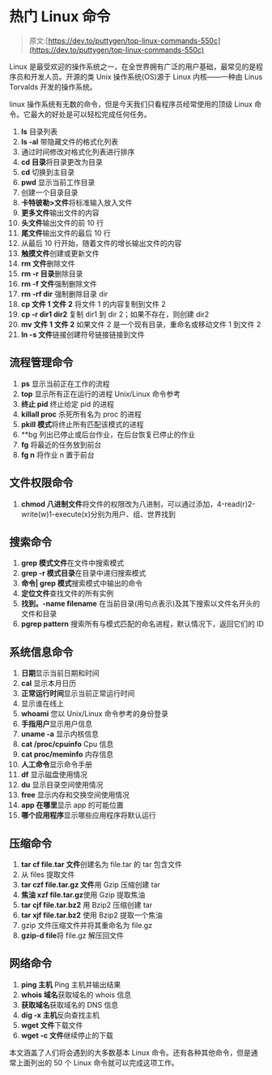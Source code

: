 # 热门 Linux 命令

> 原文:[https://dev.to/puttygen/top-linux-commands-550c](https://dev.to/puttygen/top-linux-commands-550c)

Linux 是最受欢迎的操作系统之一，在全世界拥有广泛的用户基础，最常见的是程序员和开发人员。开源的类 Unix 操作系统(OS)源于 Linux 内核——一种由 Linus Torvalds 开发的操作系统。

linux 操作系统有无数的命令，但是今天我们只看程序员经常使用的顶级 Linux 命令。它最大的好处是可以轻松完成任何任务。

1.  **ls** 目录列表
2.  **ls -al** 带隐藏文件的格式化列表
3.  通过时间修改对格式化列表进行排序
4.  **cd 目录**将目录更改为目录
5.  **cd** 切换到主目录
6.  **pwd** 显示当前工作目录
7.  创建一个目录目录
8.  **卡特彼勒>文件**将标准输入放入文件
9.  **更多文件**输出文件的内容
10.  **头文件**输出文件的前 10 行
11.  **尾文件**输出文件的最后 10 行
12.  从最后 10 行开始，随着文件的增长输出文件的内容
13.  **触摸文件**创建或更新文件
14.  **rm 文件**删除文件
15.  **rm -r 目录**删除目录
16.  **rm -f 文件**强制删除文件
17.  **rm -rf dir** 强制删除目录 dir
18.  **cp 文件 1 文件 2** 将文件 1 的内容复制到文件 2
19.  **cp -r dir1 dir2** 复制 dir1 到 dir 2；如果不存在，则创建 dir2
20.  **mv 文件 1 文件 2** 如果文件 2 是一个现有目录，重命名或移动文件 1 到文件 2
21.  **ln -s 文件**链接创建符号链接链接到文件

## [](#process-management-commands)流程管理命令

1.  **ps** 显示当前正在工作的流程
2.  **top** 显示所有正在运行的进程 Unix/Linux 命令参考
3.  **终止 pid** 终止给定 pid 的进程
4.  **killall proc** 杀死所有名为 proc 的进程
5.  **pkill 模式**将终止所有匹配该模式的进程
6.  **bg 列出已停止或后台作业，在后台恢复已停止的作业
7.  **fg** 将最近的任务放到前台
8.  **fg n** 将作业 n 置于前台

## [](#file-permission-commands)文件权限命令

1.  **chmod 八进制文件**将文件的权限改为八进制，可以通过添加，4-read(r)2-write(w)1-execute(x)分别为用户、组、世界找到

## [](#searching-commands)搜索命令

1.  **grep 模式文件**在文件中搜索模式
2.  **grep -r 模式目录**在目录中递归搜索模式
3.  **命令| grep 模式**搜索模式中输出的命令
4.  **定位文件**查找文件的所有实例
5.  **找到。-name filename** 在当前目录(用句点表示)及其下搜索以文件名开头的文件和目录
6.  **pgrep pattern** 搜索所有与模式匹配的命名进程，默认情况下，返回它们的 ID

## [](#system-info-commands)系统信息命令

1.  **日期**显示当前日期和时间
2.  **cal** 显示本月日历
3.  **正常运行时间**显示当前正常运行时间
4.  显示谁在线上
5.  **whoami** 您以 Unix/Linux 命令参考的身份登录
6.  **手指用户**显示用户信息
7.  **uname -a** 显示内核信息
8.  **cat /proc/cpuinfo** Cpu 信息
9.  **cat proc/meminfo** 内存信息
10.  **人工命令**显示命令手册
11.  **df** 显示磁盘使用情况
12.  **du** 显示目录空间使用情况
13.  **free** 显示内存和交换空间使用情况
14.  **app 在哪里**显示 app 的可能位置
15.  **哪个应用程序**显示哪些应用程序将默认运行

## [](#compression-commands)压缩命令

1.  **tar cf file.tar 文件**创建名为 file.tar 的 tar 包含文件
2.  从 files 提取文件
3.  **tar czf file.tar.gz 文件**用 Gzip 压缩创建 tar
4.  **焦油 xzf file.tar.gz**使用 Gzip 提取焦油
5.  **tar cjf file.tar.bz2** 用 Bzip2 压缩创建 tar
6.  **tar xjf file.tar.bz2** 使用 Bzip2 提取一个焦油
7.  gzip 文件压缩文件并将其重命名为 file.gz
8.  **gzip-d file**将 file.gz 解压回文件

## [](#network-commands)网络命令

1.  **ping 主机** Ping 主机并输出结果
2.  **whois 域名**获取域名的 whois 信息
3.  **获取域名**获取域名的 DNS 信息
4.  **dig -x 主机**反向查找主机
5.  **wget 文件**下载文件
6.  **wget -c 文件**继续停止的下载

本文涵盖了人们将会遇到的大多数基本 Linux 命令。还有各种其他命令，但是通常上面列出的 50 个 Linux 命令就可以完成这项工作。